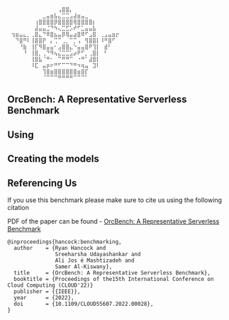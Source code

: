```⠀⠀⠀⠀⠀⠀⠀⠀⠀⠀⠀⢀⡀⠀⠀⠀⠀⠀⠀⠀⠀⠀⠀⠀⠀⠀⠀
⠀⠀⠀⠀⠀⠀⠀⠀⠀⠀⠀⠀⠀⢠⣿⣿⡄⠀⠀⠀⠀⠀⠀⠀⠀⠀⠀⠀⠀⠀
⠀⠀⠀⠀⠀⠀⠀⠀⠀⣀⣤⣶⣧⣄⣉⣉⣠⣼⣶⣤⣀⠀⠀⠀⠀⠀⠀⠀⠀⠀
⠀⠀⠀⠀⠀⠀⠀⢰⣿⣿⣿⣿⡿⣿⣿⣿⣿⢿⣿⣿⣿⣿⡆⠀⠀⠀⠀⠀⠀⠀
⠀⠀⠀⠀⠀⠀⠀⣼⣤⣤⣈⠙⠳⢄⣉⣋⡡⠞⠋⣁⣤⣤⣧⠀⠀⠀⠀⠀⠀⠀
⠀⢲⣶⣤⣄⡀⢀⣿⣄⠙⠿⣿⣦⣤⡿⢿⣤⣴⣿⠿⠋⣠⣿⠀⢀⣠⣤⣶⡖⠀
⠀⠀⠙⣿⠛⠇⢸⣿⣿⡟⠀⡄⢉⠉⢀⡀⠉⡉⢠⠀⢻⣿⣿⡇⠸⠛⣿⠋⠀⠀
⠀⠀⠀⠘⣷⠀⢸⡏⠻⣿⣤⣤⠂⣠⣿⣿⣄⠑⣤⣤⣿⠟⢹⡇⠀⣾⠃⠀⠀⠀
⠀⠀⠀⠀⠘⠀⢸⣿⡀⢀⠙⠻⢦⣌⣉⣉⣡⡴⠟⠋⡀⢀⣿⡇⠀⠃⠀⠀⠀⠀
⠀⠀⠀⠀⠀⠀⢸⣿⣧⠈⠛⠂⠀⠉⠛⠛⠉⠀⠐⠛⠁⣼⣿⡇⠀⠀⠀⠀⠀⠀
⠀⠀⠀⠀⠀⠀⠸⣏⠀⣤⡶⠖⠛⠋⠉⠉⠙⠛⠲⢶⣤⠀⣹⠇⠀⠀⠀⠀⠀⠀
⠀⠀⠀⠀⠀⠀⠀⠀⠀⢹⣿⣶⣿⣿⣿⣿⣿⣿⣶⣿⡏⠀⠀⠀⠀⠀⠀⠀⠀⠀
⠀⠀⠀⠀⠀⠀⠀⠀⠀⠈⠉⠉⠉⠛⠛⠛⠛⠉⠉⠉⠁⠀⠀⠀⠀⠀⠀⠀⠀⠀
```
## OrcBench: A Representative Serverless Benchmark

## Using

## Creating the models


## Referencing Us 
If you use this benchmark please make sure to cite us using the following citation

PDF of the paper can be found - [OrcBench: A Representative Serverless Benchmark](https://rcs.uwaterloo.ca/~ryan/files/orcbench.pdf)

```
@inproceedings{hancock:benchmarking,
  author    = {Ryan Hancock and
               Sreeharsha Udayashankar and
               Ali Jos ́e Mashtizadeh and
               Samer Al-Kiswany},
  title     = {OrcBench: A Representative Serverless Benchmark},
  booktitle = {Proceedings of the15th International Conference on Cloud Computing (CLOUD'22)}
  publisher = {{IEEE}},
  year      = {2022},
  doi       = {10.1109/CLOUD55607.2022.00028},
}
```

